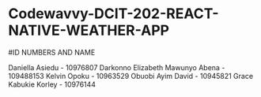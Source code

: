 # Codewavvy-DCIT-202-REACT-NATIVE-WEATHER-APP

#ID NUMBERS AND NAME

Daniella Asiedu - 10976807
Darkonno Elizabeth Mawunyo Abena - 109488153
Kelvin Opoku - 10963529
Obuobi Ayim David - 10945821
Grace Kabukie Korley - 10976144
